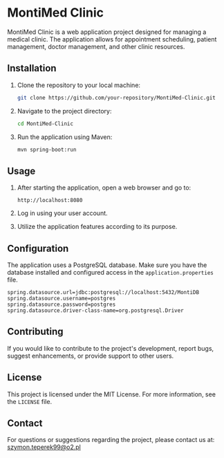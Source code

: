 # MontiMed Clinic

MontiMed Clinic is a web application project designed for managing a medical clinic. The application allows for appointment scheduling, patient management, doctor management, and other clinic resources.

## Installation

1. Clone the repository to your local machine:

   ```bash
   git clone https://github.com/your-repository/MontiMed-Clinic.git
   ```

2. Navigate to the project directory:

   ```bash
   cd MontiMed-Clinic
   ```

3. Run the application using Maven:

   ```bash
   mvn spring-boot:run
   ```

## Usage

1. After starting the application, open a web browser and go to:

   ```
   http://localhost:8080
   ```

2. Log in using your user account.

3. Utilize the application features according to its purpose.

## Configuration

The application uses a PostgreSQL database. Make sure you have the database installed and configured access in the `application.properties` file.

```properties
spring.datasource.url=jdbc:postgresql://localhost:5432/MontiDB
spring.datasource.username=postgres
spring.datasource.password=postgres
spring.datasource.driver-class-name=org.postgresql.Driver
```

## Contributing

If you would like to contribute to the project's development, report bugs, suggest enhancements, or provide support to other users.

## License

This project is licensed under the MIT License. For more information, see the `LICENSE` file.

## Contact

For questions or suggestions regarding the project, please contact us at: szymon.teperek99@o2.pl